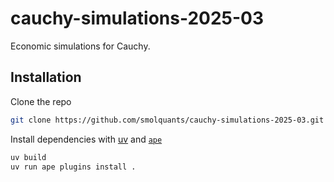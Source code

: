 # cauchy-simulations-2025-03

Economic simulations for Cauchy.

## Installation

Clone the repo

```sh
git clone https://github.com/smolquants/cauchy-simulations-2025-03.git
```

Install dependencies with [uv](https://github.com/astral-sh/uv) and [`ape`](https://github.com/ApeWorX/ape)

```sh
uv build
uv run ape plugins install .
```
